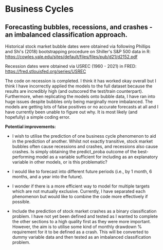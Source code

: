 # Business Cycles
## Forecasting bubbles, recessions, and crashes - an imbalanced classification approach.

Historical stock market bubble dates were obtained via following Phillips and Shi's (2018) bootstrapping procedure on Shiller's S&P 500 data in R: https://cowles.yale.edu/sites/default/files/files/pub/d21/d2152.pdf
 
Recession dates were obtained via USREC (1960 - 2021) in FRED: https://fred.stlouisfed.org/series/USREC
 
The code on recession is completed. I think it has worked okay overall but I think I have incorrectly applied the models to the full dataset because the results are incredibly high (and outscored the test/train counterpart). Furthermore, when replicating the models onto bubble data, I have ran into huge issues despite bubbles only being marginally more imbalanced. The models are getting lots of false positives or no accurate forecasts at all and I have currently been unable to figure out why. It is most likely (and hopefully) a simple coding error.

**Potential improvements:**

- I wish to utilise the prediction of one business cycle phenomenon to aid in the prediction of another. Whilst not exactly transitive, stock market bubbles often cause recessions and crashes, and recessions also cause crashes. Is simply obtaining the predict_proba outcome of the best-performing model as a variable sufficient for including as an explanatory variable in other models, or is this problematic?

- I would like to forecast into different future periods (i.e., by 1 month, 6 months, and a year into the future).

- I wonder if there is a more efficient way to model for multiple targets which are not mutually exclusive. Currently, I have separated each phenomenon but would like to combine the code more effectively if possible.

- Include the prediction of stock market crashes as a binary classification problem. I have not yet been defined and tested as I wanted to complete the other sections to a high quality first as they were more important. However, the aim is to utilise some kind of monthly drawdown % requirement for it to be defined as a crash. This will be converted to dummy variable data and then tested as an imbalanced classification problem.
